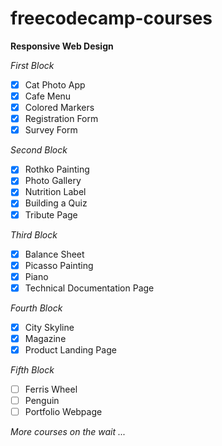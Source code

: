 # freecodecamp-courses

**Responsive Web Design**

*First Block*
- [x]  Cat Photo App
- [x]  Cafe Menu
- [x]  Colored Markers
- [x]  Registration Form
- [x]  Survey Form

*Second Block*
- [x]  Rothko Painting
- [x]  Photo Gallery
- [x]  Nutrition Label
- [x]  Building a Quiz
- [x]  Tribute Page

*Third Block*
- [x]  Balance Sheet
- [x]  Picasso Painting
- [x]  Piano
- [x]  Technical Documentation Page

*Fourth Block*
- [x]  City Skyline
- [x]  Magazine
- [x]  Product Landing Page

*Fifth Block*
- [ ]  Ferris Wheel
- [ ]  Penguin
- [ ]  Portfolio Webpage

*More courses on the wait ...*